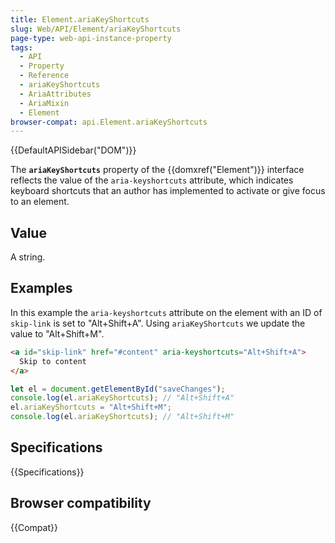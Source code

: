```yaml
---
title: Element.ariaKeyShortcuts
slug: Web/API/Element/ariaKeyShortcuts
page-type: web-api-instance-property
tags:
  - API
  - Property
  - Reference
  - ariaKeyShortcuts
  - AriaAttributes
  - AriaMixin
  - Element
browser-compat: api.Element.ariaKeyShortcuts
---
```


{{DefaultAPISidebar("DOM")}}

The **`ariaKeyShortcuts`** property of the {{domxref("Element")}} interface reflects the value of the `aria-keyshortcuts` attribute, which indicates keyboard shortcuts that an author has implemented to activate or give focus to an element.

## Value

A string.

## Examples

In this example the `aria-keyshortcuts` attribute on the element with an ID of `skip-link` is set to "Alt+Shift+A". Using `ariaKeyShortcuts` we update the value to "Alt+Shift+M".

```html
<a id="skip-link" href="#content" aria-keyshortcuts="Alt+Shift+A">
  Skip to content
</a>
```

```js
let el = document.getElementById("saveChanges");
console.log(el.ariaKeyShortcuts); // "Alt+Shift+A"
el.ariaKeyShortcuts = "Alt+Shift+M";
console.log(el.ariaKeyShortcuts); // "Alt+Shift+M"
```

## Specifications

{{Specifications}}

## Browser compatibility

{{Compat}}

